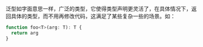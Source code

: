 泛型如字面意思一样，广泛的类型，它使得类型声明更灵活了，在具体情况下，返回具体的类型，而不用再修改代码，这满足了某些复杂一些的场景。如：
```js
function foo<T>(arg: T): T {
  return arg
}
```
